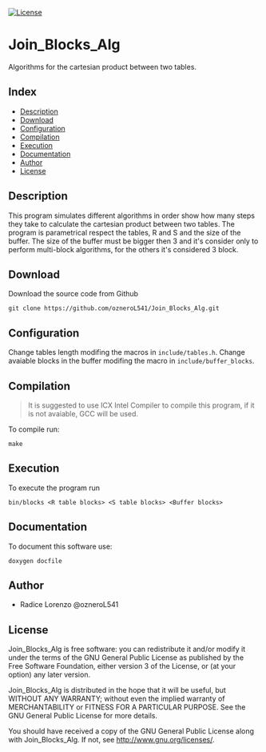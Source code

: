 <a href="https://github.com/ozneroL541/Join_Blocks_Alg/blob/master/LICENSE"><img src="https://img.shields.io/github/license/ozneroL541/Join_Blocks_Alg?color=2b9348" alt="License"/></a>

# Join_Blocks_Alg
Algorithms for the cartesian product between two tables.

## Index
 - [Description](#description)
 - [Download](#download)
 - [Configuration](#configuration)
 - [Compilation](#compilation)
 - [Execution](#execution)
 - [Documentation](#documentation)
 - [Author](#author)
 - [License](#license)

## Description
This program simulates different algorithms in order show how many steps they take to calculate the cartesian product between two tables.
The program is parametrical respect the tables, R and S and the size of the buffer.
The size of the buffer must be bigger then 3 and it's consider only to perform multi-block algorithms, 
for the others it's considered 3 block.

## Download
Download the source code from Github

    git clone https://github.com/ozneroL541/Join_Blocks_Alg.git

## Configuration
Change tables length modifing the macros in `include/tables.h`.
Change avaiable blocks in the buffer modifing the macro in `include/buffer_blocks`.

## Compilation
> It is suggested to use ICX Intel Compiler to compile this program, if it is not avaiable, GCC will be used.

To compile run:

    make

## Execution
To execute the program run
```
bin/blocks <R table blocks> <S table blocks> <Buffer blocks>
```


## Documentation
To document this software use:

    doxygen docfile

## Author
- Radice Lorenzo @ozneroL541

## License
Join_Blocks_Alg is free software: you can redistribute it and/or modify it under the terms of the GNU General Public License as published by the Free Software Foundation, either version 3 of the License, or (at your option) any later version.

Join_Blocks_Alg is distributed in the hope that it will be useful, but WITHOUT ANY WARRANTY; without even the implied warranty of MERCHANTABILITY or FITNESS FOR A PARTICULAR PURPOSE. See the GNU General Public License for more details.

You should have received a copy of the GNU General Public License along with Join_Blocks_Alg. If not, see http://www.gnu.org/licenses/.
